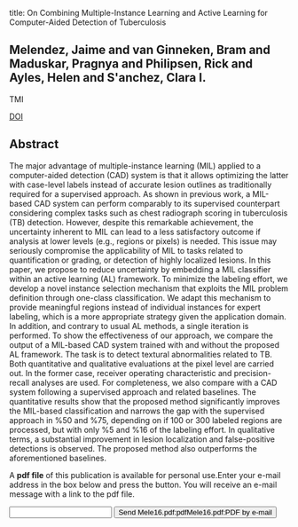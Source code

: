 title: On Combining Multiple-Instance Learning and Active Learning for Computer-Aided Detection of Tuberculosis

## Melendez, Jaime and van Ginneken, Bram and Maduskar, Pragnya and Philipsen, Rick and Ayles, Helen and S'anchez, Clara I.
TMI

<a href="https://doi.org/10.1109/TMI.2015.2505672">DOI</a>

## Abstract
The major advantage of multiple-instance learning (MIL) applied to a computer-aided detection (CAD) system is that it allows optimizing the latter with case-level labels instead of accurate lesion outlines as traditionally required for a supervised approach. As shown in previous work, a MIL-based CAD system can perform comparably to its supervised counterpart considering complex tasks such as chest radiograph scoring in tuberculosis (TB) detection. However, despite this remarkable achievement, the uncertainty inherent to MIL can lead to a less satisfactory outcome if analysis at lower levels (e.g., regions or pixels) is needed. This issue may seriously compromise the applicability of MIL to tasks related to quantification or grading, or detection of highly localized lesions. In this paper, we propose to reduce uncertainty by embedding a MIL classifier within an active learning (AL) framework. To minimize the labeling effort, we develop a novel instance selection mechanism that exploits the MIL problem definition through one-class classification. We adapt this mechanism to provide meaningful regions instead of individual instances for expert labeling, which is a more appropriate strategy given the application domain. In addition, and contrary to usual AL methods, a single iteration is performed. To show the effectiveness of our approach, we compare the output of a MIL-based CAD system trained with and without the proposed AL framework. The task is to detect textural abnormalities related to TB. Both quantitative and qualitative evaluations at the pixel level are carried out. In the former case, receiver operating characteristic and precision-recall analyses are used. For completeness, we also compare with a CAD system following a supervised approach and related baselines. The quantitative results show that the proposed method significantly improves the MIL-based classification and narrows the gap with the supervised approach in %50 and %75, depending on if 100 or 300 labeled regions are processed, but with only %5 and %16 of the labeling effort. In qualitative terms, a substantial improvement in lesion localization and false-positive detections is observed. The proposed method also outperforms the aforementioned baselines.

A <b>pdf file</b> of this publication is available for personal use.Enter your e-mail address in the box below and press the button. You will receive an e-mail message with a link to the pdf file.
<form action="sender.php">  <input type="text" name="email">  <input type="submit" value="Send Mele16.pdf:pdfMele16.pdf:PDF by e-mail"></form>